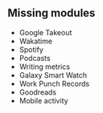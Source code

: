 ## Missing modules

- Google Takeout
- Wakatime
- Spotify
- Podcasts
- Writing metrics
- Galaxy Smart Watch
- Work Punch Records
- Goodreads
- Mobile activity
